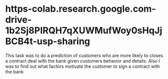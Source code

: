 # https-colab.research.google.com-drive-1b2Sj8PIRQH7qXUWMufWoy0sHqJjBCB4t-usp-sharing
This task was to do a prediction of customers who are more likely to closes a contract deal with the bank given customers behavior and details. Also I was to find out what factors motivate the customer to sign a contract with the bank
